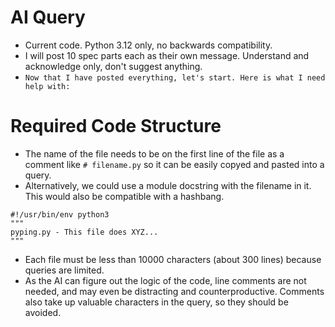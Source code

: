 # AI Query

* Current code. Python 3.12 only, no backwards compatibility.
* I will post 10 spec parts each as their own message. Understand and acknowledge only, don't suggest anything.
* `Now that I have posted everything, let's start. Here is what I need help with:`


# Required Code Structure

* The name of the file needs to be on the first line of the file as a comment like `# filename.py`
so it can be easily copyed and pasted into a query.
* Alternatively, we could use a module docstring with the filename in it. This would also be compatible with a hashbang.
```
#!/usr/bin/env python3
"""
pyping.py - This file does XYZ...
"""
```
* Each file must be less than 10000 characters (about 300 lines) because queries are limited.
* As the AI can figure out the logic of the code, line comments are not needed, and may even be distracting and counterproductive. Comments also take up valuable characters in the query, so they should be avoided.

